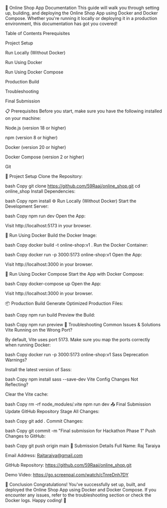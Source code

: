 🚀 Online Shop App Documentation
This guide will walk you through setting up, building, and deploying the Online Shop App using Docker and Docker Compose. Whether you're running it locally or deploying it in a production environment, this documentation has got you covered!

Table of Contents
Prerequisites

Project Setup

Run Locally (Without Docker)

Run Using Docker

Run Using Docker Compose

Production Build

Troubleshooting

Final Submission

📋 Prerequisites
Before you start, make sure you have the following installed on your machine:

Node.js (version 18 or higher)

npm (version 8 or higher)

Docker (version 20 or higher)

Docker Compose (version 2 or higher)

Git

📂 Project Setup
Clone the Repository:

bash
Copy
git clone https://github.com/59Raaj/online_shop.git
cd online_shop
Install Dependencies:

bash
Copy
npm install
⚙️ Run Locally (Without Docker)
Start the Development Server:

bash
Copy
npm run dev
Open the App:

Visit http://localhost:5173 in your browser.

🐳 Run Using Docker
Build the Docker Image:

bash
Copy
docker build -t online-shop:v1 .
Run the Docker Container:

bash
Copy
docker run -p 3000:5173 online-shop:v1
Open the App:

Visit http://localhost:3000 in your browser.

🐳 Run Using Docker Compose
Start the App with Docker Compose:

bash
Copy
docker-compose up
Open the App:

Visit http://localhost:3000 in your browser.

📦 Production Build
Generate Optimized Production Files:

bash
Copy
npm run build
Preview the Build:

bash
Copy
npm run preview
🔧 Troubleshooting
Common Issues & Solutions
Vite Running on the Wrong Port?

By default, Vite uses port 5173. Make sure you map the ports correctly when running Docker:

bash
Copy
docker run -p 3000:5173 online-shop:v1
Sass Deprecation Warnings?

Install the latest version of Sass:

bash
Copy
npm install sass --save-dev
Vite Config Changes Not Reflecting?

Clear the Vite cache:

bash
Copy
rm -rf node_modules/.vite
npm run dev
📤 Final Submission
Update GitHub Repository
Stage All Changes:

bash
Copy
git add .
Commit Changes:

bash
Copy
git commit -m "Final submission for Hackathon Phase 1"
Push Changes to GitHub:

bash
Copy
git push origin main
📝 Submission Details
Full Name: Raj Taraiya

Email Address: Rajtaraiya@gmail.com

GitHub Repository: https://github.com/59Raaj/online_shop.git

Demo Video: https://go.screenpal.com/watch/cTnreDnh7DY

🎉 Conclusion
Congratulations! You've successfully set up, built, and deployed the Online Shop App using Docker and Docker Compose. If you encounter any issues, refer to the troubleshooting section or check the Docker logs. Happy coding! 🚀
